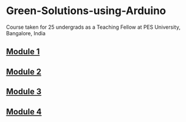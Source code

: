 # Green-Solutions-using-Arduino
Course taken for 25 undergrads as a Teaching Fellow at PES University, Bangalore, India

## [Module 1](/Module%201)

## [Module 2](/Module%202)

## [Module 3](/Module%203)

## [Module 4](/Module%204)
